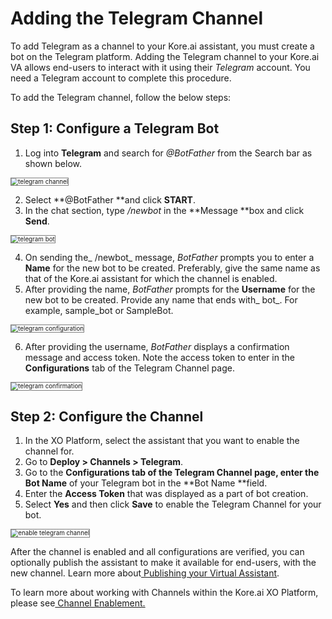 # **Adding the Telegram Channel**

To add Telegram as a channel to your Kore.ai assistant, you must create a bot on the Telegram platform. Adding the Telegram channel to your Kore.ai VA allows end-users to interact with it using their _Telegram_ account. You need a Telegram account to complete this procedure.

To add the Telegram channel, follow the below steps:


## Step 1: Configure a Telegram Bot



1. Log into **Telegram** and search for _@BotFather_ from the Search bar as shown below.
<img src="../images/telegram.png" alt="telegram channel" title="telegram channel" style="border: 1px solid gray; zoom:70%;">

2. Select **@BotFather **and click **START**.
3. In the chat section, type _/newbot_ in the **Message **box and click **Send**.
<img src="../images/telegram1.png" alt="telegram bot" title="telegram bot" style="border: 1px solid gray; zoom:70%;">

4. On sending the_ /newbot_ message, _BotFather_ prompts you to enter a **Name** for the new bot to be created. Preferably, give the same name as that of the Kore.ai assistant for which the channel is enabled.
5. After providing the name, _BotFather_ prompts for the **Username** for the new bot to be created. Provide any name that ends with_ bot_. For example, sample_bot or SampleBot.

<img src="../images/telegram2.png" alt="telegram configuration" title="telegram configuration" style="border: 1px solid gray; zoom:70%;">

6. After providing the username, _BotFather_ displays a confirmation message and access token. Note the access token to enter in the **Configurations** tab of the Telegram Channel page.
<img src="../images/telegram3.png" alt="telegram confirmation" title="telegram confirmation" style="border: 1px solid gray; zoom:70%;">



## Step 2: Configure the Channel



1. In the XO Platform, select the assistant that you want to enable the channel for.
2. Go to **Deploy > Channels > Telegram**.
3. Go to the **Configurations **tab of the Telegram Channel page, enter the** Bot Name** of your Telegram bot in the **Bot Name **field.
4. Enter the **Access Token** that was displayed as a part of bot creation.
5. Select **Yes** and then click **Save** to enable the Telegram Channel for your bot.
<img src="../images/telegram4.png" alt="enable telegram channel" title="enable telegram channel" style="border: 1px solid gray; zoom:70%;">


After the channel is enabled and all configurations are verified, you can optionally publish the assistant to make it available for end-users, with the new channel. Learn more about[ Publishing your Virtual Assistant](https://developer.kore.ai/docs/bots/publish/publishing-bot/).

To learn more about working with Channels within the Kore.ai XO Platform, please see[ Channel Enablement.](https://developer.kore.ai/docs/bots/channel-enablement/adding-channels-to-your-bot/)

